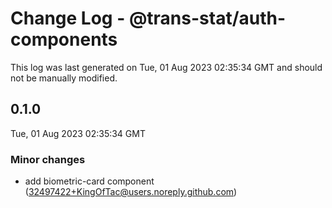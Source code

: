 # Change Log - @trans-stat/auth-components

This log was last generated on Tue, 01 Aug 2023 02:35:34 GMT and should not be manually modified.

<!-- Start content -->

## 0.1.0

Tue, 01 Aug 2023 02:35:34 GMT

### Minor changes

- add biometric-card component (32497422+KingOfTac@users.noreply.github.com)
